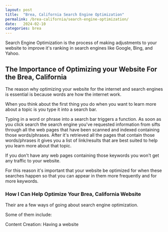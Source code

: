 ```yaml
---
layout: post
title:  "Brea, California Search Engine Optimization"
permalink: /brea-california/search-engine-optimization/
date:   2024-02-10
categories: brea
---
```


Search Engine Optimization is the process of making adjustments to your website to improve it's ranking in search engines like Google, Bing, and Yahoo. 

## The Importance of Optimizing your Website For the Brea, California 

The reason why optimizing your website for the internet and search engines is essential is because words are how the internet work.

When you think about the first thing you do when you want to learn more about a topic is you type it into a search bar.

Typing in a word or phrase into a search bar triggers a function. As soon as you click search the search engine you've requested information from sifts through all the web pages that have been scanned and indexed containing those words/phrases.  After it's retrieved all the pages that contain those words/phrases it gives you a list of link/results that are best suited to help you learn more about that topic.

If you don't have any web pages containing those keywords you won't get any traffic to your website. 

For this reason it's important that your website be optimized for when these searches happen so that you can appear in them more frequently and for more keywords.

### How I Can Help Optimize Your Brea, California Website

Their are a few ways of going about search engine optimization.  

Some of them include:

Content Creation: Having a website 